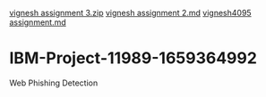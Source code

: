 [vignesh assignment 3.zip](https://github.com/IBM-EPBL/IBM-Project-11989-1659364992/files/9748224/vignesh.assignment.3.zip)
[vignesh assignment 2.md](https://github.com/IBM-EPBL/IBM-Project-11989-1659364992/files/9748141/vignesh.assignment.2.md)
[vignesh4095 assignment.md](https://github.com/IBM-EPBL/IBM-Project-11989-1659364992/files/9747386/vignesh4095.assignment.md)
# IBM-Project-11989-1659364992
Web Phishing Detection
